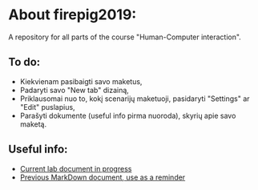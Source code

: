 # About firepig2019:
A repository for all parts of the course "Human-Computer interaction".

## To do:
- Kiekvienam pasibaigti savo maketus,
- Padaryti savo "New tab" dizainą,
- Priklausomai nuo to, kokį scenarijų maketuoji, pasidaryti "Settings" ar "Edit" puslapius,
- Parašyti dokumente (useful info pirma nuoroda), skyrių apie savo maketą.

## Useful info:
- [Current lab document in progress](https://vult-my.sharepoint.com/:w:/g/personal/vilius_minkevicius_mif_stud_vu_lt/EZgB0_fC3GBBj6RPURLLWekBAOmrdoopVrZjaVI7pk3x4A?e=ZuOqwd)
- [Previous MarkDown document, use as a reminder](https://github.com/Tristanas/PSI2-Food-Bee-Inc/blob/master/Dokumentas.md)
